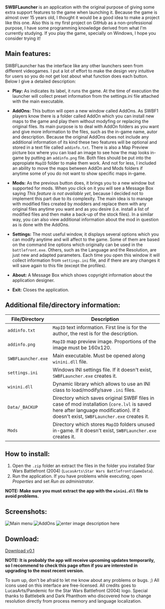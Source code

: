 **SWBFLauncher** is an application with the original purpose of giving some extra support features to the game when launching it. Because the game is almost over 15 years old, I thought it would be a good idea to make a project like this one. Also this is my first project on GitHub as a non-professional purpose, I have some programming knowledge derived from what I'm currently studying. If you play the game, specially on Windows, I hope you consider trying it!

## Main features:
SWBFLauncher has the interface like any other launchers seen from different videogames. I put a lot of effort to make the design very intuitive for users so you do not get lost about what function does each button. Below I give a detailed description:

- **Play:** As indicates its label, it runs the game. At the time of execution the launcher will collect preset information from the settings.ini file attached with the main executable.
- **AddOns:** This button will open a new window called AddOns. As SWBF1 players know there is a folder called AddOn which you can install new maps to the game and play them without modyfing or replacing the original files. Its main purpose is to deal with AddOn folders as you want and give more information to the files, such as the in-game name, autor and description. Because the original AddOns does not include any additional information of its kind these two features will be optional and stored in a text file called `addinfo.txt`. There is also a Map Preview picture box where you can load an image to see how the map looks in-game by putting an `addinfo.png` file. Both files should be put into the appropiate `MapID` folder to make them work. And not for less, I included an ability to move the maps between AddOn and Mods folders if anytime some of you do not want to show specific maps in-game.

- **Mods:** As the previous button does, it brings you to a new window but supported for mods. When you click on it you will see a Message Box saying *This feature is not available yet*, because I decided not to implement this part due to its complexity. The main idea is to manage with modified files created by modders and replace them with any original files anytime you want and as you desire (i.e. install a list of modified files and then make a back-up of the stock files). In a similar way, you can also view additional information about the mod in question as is done with the AddOns.

- **Settings:** The most useful window, it displays several options which you can modify anytime and will affect to the game. Some of them are based on the command line options which originally can be used in the `battlefront.exe`. Others, such as the Language and the Resolution, are just new and adapted parameters. Each time you open this window it will collect information from `settings.ini` file, and if there are any changes it will save again to this file (except the profiles).

- **About:** A Message Box which shows copyright information about the application designer.

- **Exit:** Closes the application.

## Additional file/directory information:
| File/Directory | Description |
|--|--|
| `addinfo.txt` | `MapID` text information. First line is for the author, the rest is for the description. |
| `addinfo.png` | `MapID` map preview image. Proportions of the image must be 160x120. |
| `SWBFLauncher.exe` | Main executable. Must be opened along `winini.dll` file.  |
| `settings.ini` | Windows INI settings file. If it doesn't exist, `SWBFLauncher.exe` creates it. |
| `winini.dll` | Dynamic library which allows to use an INI class to load/modify/save `.ini` files. |
| `Data/_BACKUP` | Directory which saves original SWBF files in case of mod installation (`core.lvl` is saved here after language modification). If it doesn't exist, `SWBFLauncher.exe` creates it. |
| `Mods` | Directory which stores `MapID` folders unused in-game. If it doesn't exist, `SWBFLauncher.exe` creates it. |
## How to install:

 1. Open the `.zip` folder an extract the files in the folder you installed Star Wars Battlefront (2004) (`LucasArts\Star Wars Battlefront\GameData`).
2. Run the application. If you have problems while executing, open *Properties* and set *Run as administrator*.

**NOTE: Make sure you must extract the app with the `winini.dll` file to avoid problems.**
## Screenshots:
![Main menu](https://i.ibb.co/JczQhXp/Main-Menu.png)
![AddOns](https://i.ibb.co/9pjbBCB/AddOns.png)
![enter image description here](https://i.ibb.co/QKVHj1g/Settings.png)
## Download:
[Download v0.1](https://github.com/Red04akaCC4398/SWBFLauncher/releases/tag/v0.1)

**NOTE: It is probably the app will receive upcoming updates temporarily, so I recommend to check this page often if you are interested in upgrading to the most recent version.**

To sum up, don't be afraid to let me know about any problems or bugs. ;)
All icons used on this interface are free-licensed.
All credits goes to LucasArts/Pandemic for the Star Wars Battlefront (2004) logo.
Special thanks to Battlebelk and Dark Phanthom who discovered how to change resolution directly from process memory and language localization.

